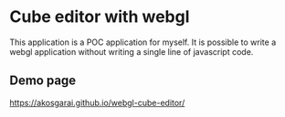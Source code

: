 # Cube editor with webgl

This application is a POC application for myself. It is possible to write a webgl application without writing a single line of javascript code.

## Demo page

https://akosgarai.github.io/webgl-cube-editor/
